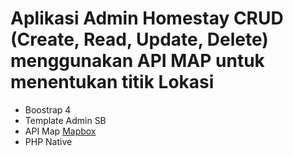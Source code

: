 # Aplikasi Admin Homestay CRUD (Create, Read, Update, Delete) menggunakan API MAP untuk menentukan titik Lokasi

- Boostrap 4
- Template Admin SB
- API Map <a href="https://www.mapbox.com/">Mapbox</a> 
- PHP Native
